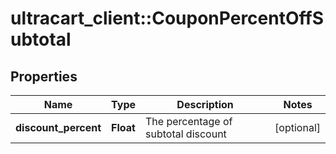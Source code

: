 # ultracart_client::CouponPercentOffSubtotal

## Properties
Name | Type | Description | Notes
------------ | ------------- | ------------- | -------------
**discount_percent** | **Float** | The percentage of subtotal discount | [optional] 


